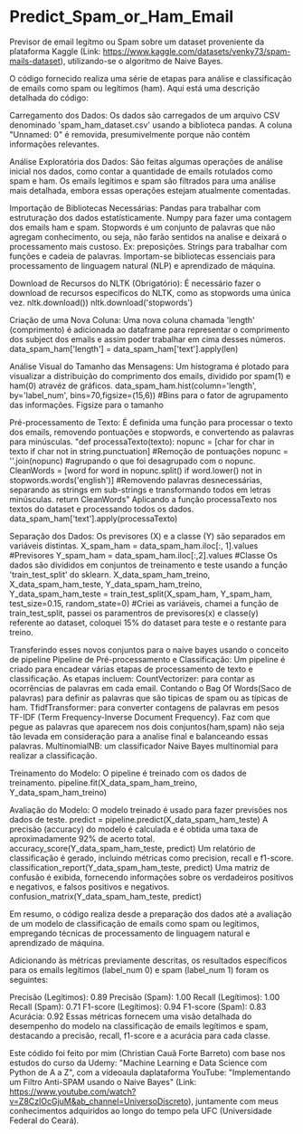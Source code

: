 # Predict_Spam_or_Ham_Email
Previsor de email legítmo ou Spam sobre um dataset proveniente da plataforma Kaggle (Link: https://www.kaggle.com/datasets/venky73/spam-mails-dataset), utilizando-se o algoritmo de Naive Bayes.

O código fornecido realiza uma série de etapas para análise e classificação de emails como spam ou legítimos (ham). Aqui está uma descrição detalhada do código:

Carregamento dos Dados:
Os dados são carregados de um arquivo CSV denominado 'spam_ham_dataset.csv' usando a biblioteca pandas.
A coluna "Unnamed: 0" é removida, presumivelmente porque não contém informações relevantes.

Análise Exploratória dos Dados:
São feitas algumas operações de análise inicial nos dados, como contar a quantidade de emails rotulados como spam e ham.
Os emails legítimos e spam são filtrados para uma análise mais detalhada, embora essas operações estejam atualmente comentadas.

Importação de Bibliotecas Necessárias:
Pandas para trabalhar com estruturação dos dados estatísticamente.
Numpy para fazer uma contagem dos emails ham e spam.
Stopwords é um conjunto de palavras que não agregam conhecimento, ou seja, não farão sentidos na analise e deixará o processamento mais custoso. Ex: preposições.
Strings para trabalhar com funções e cadeia de palavras.
Importam-se bibliotecas essenciais para processamento de linguagem natural (NLP) e aprendizado de máquina.

Download de Recursos do NLTK (Obrigatório):
É necessário fazer o download de recursos específicos do NLTK, como as stopwords uma única vez.
  nltk.download())
  nltk.download('stopwords')

Criação de uma Nova Coluna:
Uma nova coluna chamada 'length' (comprimento) é adicionada ao dataframe para representar o comprimento dos subject dos emails e assim poder trabalhar em cima desses números.
  data_spam_ham['length'] = data_spam_ham['text'].apply(len)

Análise Visual do Tamanho das Mensagens:
Um histograma é plotado para visualizar a distribuição do comprimento dos emails, dividido por spam(1) e ham(0) atravéz de gráficos.
  data_spam_ham.hist(column='length', by='label_num', bins=70,figsize=(15,6)) #Bins para o fator de agrupamento das informações. Figsize para o tamanho 

Pré-processamento de Texto:
É definida uma função para processar o texto dos emails, removendo pontuações e stopwords, e convertendo as palavras para minúsculas.
  "def processaTexto(texto):
    nopunc = [char for char in texto if char not in string.punctuation] #Remoção de pontuações
    nopunc = ''.join(nopunc) #agrupando o que foi desagrupado com o nopunc.
    CleanWords = [word for word in nopunc.split() if word.lower() not in stopwords.words('english')] #Removendo palavras desnecessárias, separando as strings em sub-strings e transformando todos em letras minúsculas.
    return CleanWords"
Aplicando a função processaTexto nos textos do dataset e processando todos os dados.
  data_spam_ham['text'].apply(processaTexto)

Separação dos Dados:
Os previsores (X) e a classe (Y) são separados em variáveis distintas.
  X_spam_ham = data_spam_ham.iloc[:, 1].values #Previsores
  Y_spam_ham = data_spam_ham.iloc[:,2].values #Classe
Os dados são divididos em conjuntos de treinamento e teste usando a função 'train_test_split' do sklearn.
  X_data_spam_ham_treino, X_data_spam_ham_teste, Y_data_spam_ham_treino, Y_data_spam_ham_teste = train_test_split(X_spam_ham, Y_spam_ham, test_size=0.15, random_state=0)
  #Criei as variáveis, chamei a função de train_test_split, passei os paramentros de previsores(x) e classe(y) referente ao dataset, coloquei 15% do dataset para teste e o restante para treino.

Transferindo esses novos conjuntos para o naive bayes usando o conceito de pipeline
Pipeline de Pré-processamento e Classificação:
Um pipeline é criado para encadear várias etapas de processamento de texto e classificação.
As etapas incluem:
  CountVectorizer: para contar as ocorrências de palavras em cada email. Contando o Bag Of Words(Saco de palavras) para definir as palavras que são tipicas de spam ou as típicas de ham.
  TfidfTransformer: para converter contagens de palavras em pesos TF-IDF (Term Frequency-Inverse Document Frequency). Faz com que pegue as palavras que aparecem nos dois conjuntos(ham,spam) não seja tão levada em consideração para a analise final e balanceando essas palavras.
  MultinomialNB: um classificador Naive Bayes multinomial para realizar a classificação.

Treinamento do Modelo:
O pipeline é treinado com os dados de treinamento.
  pipeline.fit(X_data_spam_ham_treino, Y_data_spam_ham_treino)

Avaliação do Modelo:
O modelo treinado é usado para fazer previsões nos dados de teste.
  predict = pipeline.predict(X_data_spam_ham_teste)
A precisão (accuracy) do modelo é calculada e é obtida uma taxa de aproximadamente 92% de acerto total.
  accuracy_score(Y_data_spam_ham_teste, predict)
Um relatório de classificação é gerado, incluindo métricas como precision, recall e f1-score.
  classification_report(Y_data_spam_ham_teste, predict)
Uma matriz de confusão é exibida, fornecendo informações sobre os verdadeiros positivos e negativos, e falsos positivos e negativos.
confusion_matrix(Y_data_spam_ham_teste, predict)

Em resumo, o código realiza desde a preparação dos dados até a avaliação de um modelo de classificação de emails como spam ou legítimos, empregando técnicas de processamento de linguagem natural e aprendizado de máquina.

Adicionando às métricas previamente descritas, os resultados específicos para os emails legítimos (label_num 0) e spam (label_num 1) foram os seguintes:

Precisão (Legítimos): 0.89
Precisão (Spam): 1.00
Recall (Legítimos): 1.00
Recall (Spam): 0.71
F1-score (Legítimos): 0.94
F1-score (Spam): 0.83
Acurácia: 0.92
Essas métricas fornecem uma visão detalhada do desempenho do modelo na classificação de emails legítimos e spam, destacando a precisão, recall, f1-score e a acurácia para cada classe.

Este códido foi feito por mim (Christian Cauã Forte Barreto) com base nos estudos do curso da Udemy: "Machine Learning e Data Science com Python de A a Z", com a vídeoaula daplataforma YouTube: "Implementando um Filtro Anti-SPAM usando o Naive Bayes" (Link: https://www.youtube.com/watch?v=Z8CzIOcGjuM&ab_channel=UniversoDiscreto), juntamente com meus conhecimentos adquiridos ao longo do tempo pela UFC (Universidade Federal do Ceará).
